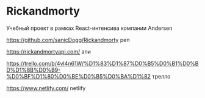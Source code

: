 # Rickandmorty

Учебный проект в рамках React-интенсива компании Andersen

https://github.com/sanicDogg/Rickandmorty реп

https://rickandmortyapi.com/ апи

https://trello.com/b/4vl4n61W/%D1%83%D1%87%D0%B5%D0%B1%D0%BD%D1%8B%D0%B9-%D0%BF%D1%80%D0%BE%D0%B5%D0%BA%D1%82 трелло

https://www.netlify.com/ netlify
